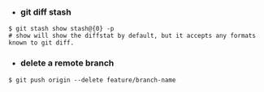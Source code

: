 - ### git diff stash
```shell
$ git stash show stash@{0} -p
# show will show the diffstat by default, but it accepts any formats known to git diff.
```

- ### delete a remote branch
```shell
$ git push origin --delete feature/branch-name
```